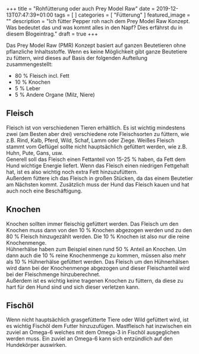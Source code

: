 +++
title =  "Rohfütterung oder auch Prey Model Raw"
date = 2019-12-13T07:47:39+01:00
tags = [
]
categories = [
    "Fütterung"
]
featured_image = ""
description = "Ich fütter Pepper roh nach dem Prey Model Raw Konzept. Was bedeutet das und was kommt alles in den Napf? Dies erfährst du in diesem Blogeintrag."
draft = true
+++

Das Prey Model Raw (PMR) Konzept basiert auf ganzen Beutetieren ohne pflanzliche Inhaltsstoffe. Wenn es keine Möglichkeit gibt ganze Beutetiere zu füttern, wird dieses auf Basis der folgenden Aufteilung zusammengestellt:
- 80 % Fleisch incl. Fett
- 10 % Knochen
- 5 % Leber
- 5 % Andere Organe (Milz, Niere)

## Fleisch
Fleisch ist von verschiedenen Tieren erhältlich. Es ist wichtig mindestens zwei (am Besten aber drei) verschiedene rote Fleischsorten zu füttern, wie z.B. Rind, Kalb, Pferd, Wild, Schaf, Lamm oder Ziege. Weißes Fleisch stammt vom Geflügel sollte nicht hauptsächlich gefüttert werden, wie z.B. Huhn, Pute, Gans, usw.  
Generell soll das Fleisch einen Fettanteil von 15-25 % haben, da Fett dem Hund wichtige Energie liefert. Wenn das Fleisch einen niedrigen Fettgehalt hat, ist es also wichtig noch extra Fett hinzuzufüttern.  
Außerdem füttere ich das Fleisch in großen Stücken, da das einem Beutetier am Nächsten kommt. Zusätzlich muss der Hund das Fleisch kauen und hat auch noch eine Beschäftigung.

## Knochen
Knochen sollten immer fleischig gefüttert werden. Das Fleisch um den Knochen muss dann von den 10 % Knochen abgezogen werden und zu den 80 % Fleisch hinzugezählt werden. Die 10 % Knochen ist also nur die reine Knochenmenge.  
Hühnerhälse haben zum Beispiel einen rund 50 % Anteil an Knochen. Um dann auch die 10 % reine Knochenmenge zu kommen, müssen also mehr als 10 % Hühnerhälse gefüttert werden. Das Fleisch um den Hühnerhälsen wird dann bei der Knochenmenge abgezogen und dieser Fleischanteil wird bei der Fleischmenge hinzuberechnet.  
Außerdem ist es wichtig keine tragenen Knochen zu füttern, da diese zu hart für den Hund sind und sich dieser verletzen kann.

## Fischöl
Wenn nicht hauptsächlich grasgefütterte Tiere oder Wild gefüttert wird, ist es wichtig Fischöl dem Futter hinzuzufügen. Mastfleisch hat inzwischen ein zuviel an Omega-6 welches mit dem Omega-3 in Fischöl ausgeglichen werden muss. Ein zuviel an Omega-6 kann sich entzündlich auf den Hundekörper auswirken.
